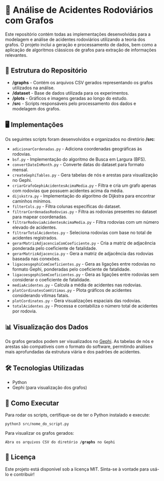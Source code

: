 <!DOCTYPE html>
<html lang="pt-BR">
<head>
    <meta charset="UTF-8">
    <meta name="viewport" content="width=device-width, initial-scale=1.0">
    <title>README - Análise de Acidentes Rodoviários com Grafos</title>
</head>
<body>

<h1>📌 Análise de Acidentes Rodoviários com Grafos</h1>

<p>Este repositório contém todas as implementações desenvolvidas para a modelagem e análise de acidentes rodoviários utilizando a teoria dos grafos. O projeto inclui a geração e processamento de dados, bem como a aplicação de algoritmos clássicos de grafos para extração de informações relevantes.</p>

<h2>📂 Estrutura do Repositório</h2>

<ul>
    <li><strong>/graphs</strong> - Contém os arquivos CSV gerados representando os grafos utilizados na análise.</li>
    <li><strong>/dataset</strong> - Base de dados utilizada para os experimentos.</li>
    <li><strong>/plots</strong> - Gráficos e imagens geradas ao longo do estudo.</li>
    <li><strong>/src</strong> - Scripts responsáveis pelo processamento dos dados e modelagem dos grafos.</li>
</ul>

<h2>🖥️ Implementações</h2>

<p>Os seguintes scripts foram desenvolvidos e organizados no diretório <strong>/src</strong>:</p>

<ul>
    <li><code>adicionarCordenadas.py</code> - Adiciona coordenadas geográficas às rodovias.</li>
    <li><code>bsf.py</code> - Implementação do algoritmo de Busca em Largura (BFS).</li>
    <li><code>convertDateInMonth.py</code> - Converte datas do dataset para formato mensal.</li>
    <li><code>createGephiTables.py</code> - Gera tabelas de nós e arestas para visualização no Gephi.</li>
    <li><code>criarGrafoGephiAcidentesAcimaMedia.py</code> - Filtra e cria um grafo apenas com rodovias que possuem acidentes acima da média.</li>
    <li><code>dijskstra.py</code> - Implementação do algoritmo de Dijkstra para encontrar caminhos mínimos.</li>
    <li><code>filterCols.py</code> - Filtra colunas específicas do dataset.</li>
    <li><code>filtrarCordenadasRodovias.py</code> - Filtra as rodovias presentes no dataset para mapear coordenadas.</li>
    <li><code>filtrarRodoviaAcidentesAcimaMedia.py</code> - Filtra rodovias com um número elevado de acidentes.</li>
    <li><code>filtrarTotalAcidentes.py</code> - Seleciona rodovias com base no total de acidentes registrados.</li>
    <li><code>gerarMatrizAdjacenciaComCoeficiente.py</code> - Cria a matriz de adjacência ponderada pelo coeficiente de fatalidade.</li>
    <li><code>gerarMatrizAdjacencia.py</code> - Gera a matriz de adjacência das rodovias baseada nas conexões.</li>
    <li><code>ligacoesgephiComCoeficientes.py</code> - Gera as ligações entre rodovias no formato Gephi, ponderadas pelo coeficiente de fatalidade.</li>
    <li><code>ligacoesgephiSemCoeficientes.py</code> - Gera as ligações entre rodovias sem considerar o coeficiente de fatalidade.</li>
    <li><code>mediaAcidentes.py</code> - Calcula a média de acidentes nas rodovias.</li>
    <li><code>plotCordinatesComVitimas.py</code> - Plota gráficos de acidentes considerando vítimas fatais.</li>
    <li><code>plotCordinates.py</code> - Gera visualizações espaciais das rodovias.</li>
    <li><code>totalAcidentes.py</code> - Processa e contabiliza o número total de acidentes por rodovia.</li>
</ul>

<h2>📊 Visualização dos Dados</h2>

<p>Os grafos gerados podem ser visualizados no <a href="https://gephi.org/" target="_blank">Gephi</a>. As tabelas de nós e arestas são compatíveis com o formato do software, permitindo análises mais aprofundadas da estrutura viária e dos padrões de acidentes.</p>

<h2>🛠️ Tecnologias Utilizadas</h2>

<ul>
    <li>Python</li>
    <li>Gephi (para visualização dos grafos)</li>
</ul>

<h2>📌 Como Executar</h2>

<p>Para rodar os scripts, certifique-se de ter o Python instalado e execute:</p>

<pre><code>python3 src/nome_do_script.py</code></pre>

<p>Para visualizar os grafos gerados:</p>

<pre><code>Abra os arquivos CSV do diretório <strong>/graphs</strong> no Gephi</code></pre>

<h2>📄 Licença</h2>

<p>Este projeto está disponível sob a licença MIT. Sinta-se à vontade para usá-lo e contribuir!</p>

</body>
</html>
